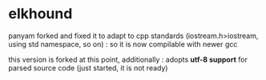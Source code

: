 elkhound
========

panyam forked and fixed it to adapt to cpp standards (iostream.h>iostream, using std namespace, so on) : 
so it is now compilable with newer gcc

this version is forked at this point, additionally : adopts <b>utf-8 support</b> for parsed source code (just started, it is not ready)

